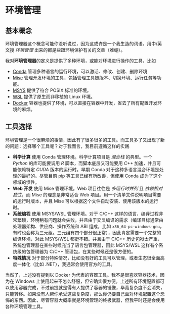 # 环境管理

## 基本概念

环境管理器这个概念可能你没听说过，因为这或许是一个我生造的词语。用中/英文搜 *环境管理* 出来的都是些跟环境保护有关的文章（难绷）。

我对**环境管理器**的定义是提供了多种环境，或能对环境进行操作的工具，比如

- [Conda](Conda.md) 管理多种语言的运行环境，可以激活、修改、创建、删除环境
- [Mise](Mise.md) 管理开发环境的工具，包括管理工具链版本、切换环境、运行任务等功能。
- [MSYS](MSYS.md) 提供了符合 POSIX 标准的环境。
- [WSL](WSL.md) 提供了原生而非移植的 Linux 环境。
- [Docker](Docker.md) 容器也提供了环境，可以直接在容器中开发，省去了所有配置开发环境的麻烦。

## 工具选择

环境管理是一个很麻烦的事情，因此有了很多很多的工具。而工具多了又出现了新的问题：选择哪个工具呢？对于我而言，我目前遵循这样的实践

- **科学计算** 使用 Conda 管理环境。科学计算项目是 *混合栈* 的典型。一个 *Python* 的库可能要调用 *R* 脚本，而脚本底层又可能要用 *C++* 加速，并且可能依赖特定 *CUDA* 版本的运行时。早期 Conda 对于这种多语言混合环境是处理的最好的。尽管目前 pip 等工具已经有所改善，但使用 Conda 成为了这个领域的惯性。
- **Web 开发** 使用 Mise 管理环境。Web 项目往往是 *多运行时并列* 且 *依赖相对独立*，而 Mise 的理念是非常适合 Web 项目。用一个清单文件说明项目需要的运行时版本，并且 Mise 可以根据这个文件自动安装、使用该版本的运行时。
- **系统编程** 使用 MSYS/WSL 管理环境。对于 C/C++ 这样的语言，编译过程非常繁琐，环境稍有问题就会失败，并且由于交叉编译的需求（编译目标通常由处理器架构、供应商、操作系统和 ABI 组成，比如 `x86_64-pc-windows-gnu`，有时也会称为三元组。三元组有四个部分很正常），因此肯定需要一个完整的编译环境，对此 MSYS/WSL 都挺不错。并且由于 C/C++ 历史包袱太严重，系统包管理器在某些时候充当了语言包管理器，因此 MSYS/WSL 这样有个系统级的包管理器为 C/C++ 管理包，在某些时候还是很方便的。
- **特殊情况** 对于部分特殊情况，比如没有好的工具可以管理，或者生态很全面高度一体化（比如 .NET），我通常会使用官方的工具。

当然了，上述没有提到以 Docker 为代表的容器工具。我不是很喜欢容器技术，因为在 Windows 上使用起来不怎么舒服，但它确实很方便。上述所有环境配置都可以使用容器完成，不过前提就是得有人提供了容器的镜像，毕竟复杂度不会消失，只能转移。如果没有人帮你承受这些复杂度，那么你仍要自己面对环境配置这个恐怖的东西。因此，尽管容器大概率就是环境管理的终极武器，但我平时还是会使用各种环境管理工具。
